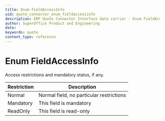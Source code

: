 ```yaml
---
title: Enum FieldAccessInfo
uid: quote_connector_enum_fieldaccessinfo
description: ERP Quote Connector Interface data carrier - Enum FieldAccessInfo
author: SuperOffice Product and Engineering
date:
keywords: quote
content_type: reference
---
```


# Enum FieldAccessInfo

Access restrictions and mandatory status, if any.

| Restriction | Description |
|---|---|
| Normal | Normal field, no particular restrictions |
| Mandatory | This field is mandatory |
| ReadOnly | This field is read-only |
